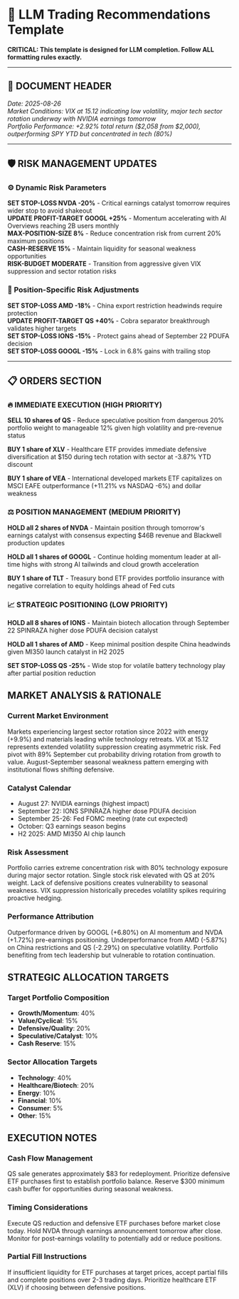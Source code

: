 # 🤖 LLM Trading Recommendations Template

**CRITICAL: This template is designed for LLM completion. Follow ALL formatting rules exactly.**

---

## 📅 DOCUMENT HEADER
*Date: 2025-08-26*  
*Market Conditions: VIX at 15.12 indicating low volatility, major tech sector rotation underway with NVIDIA earnings tomorrow*  
*Portfolio Performance: +2.92% total return ($2,058 from $2,000), outperforming SPY YTD but concentrated in tech (80%)*  

---

## 🛡️ RISK MANAGEMENT UPDATES

### ⚙️ Dynamic Risk Parameters
**SET STOP-LOSS NVDA -20%** - Critical earnings catalyst tomorrow requires wider stop to avoid shakeout  
**UPDATE PROFIT-TARGET GOOGL +25%** - Momentum accelerating with AI Overviews reaching 2B users monthly  
**MAX-POSITION-SIZE 8%** - Reduce concentration risk from current 20% maximum positions  
**CASH-RESERVE 15%** - Maintain liquidity for seasonal weakness opportunities  
**RISK-BUDGET MODERATE** - Transition from aggressive given VIX suppression and sector rotation risks  

### 🎯 Position-Specific Risk Adjustments
**SET STOP-LOSS AMD -18%** - China export restriction headwinds require protection  
**UPDATE PROFIT-TARGET QS +40%** - Cobra separator breakthrough validates higher targets  
**SET STOP-LOSS IONS -15%** - Protect gains ahead of September 22 PDUFA decision  
**SET STOP-LOSS GOOGL -15%** - Lock in 6.8% gains with trailing stop  

---

## 📋 ORDERS SECTION

### 🔥 IMMEDIATE EXECUTION (HIGH PRIORITY)

**SELL 10 shares of QS** - Reduce speculative position from dangerous 20% portfolio weight to manageable 12% given high volatility and pre-revenue status

**BUY 1 share of XLV** - Healthcare ETF provides immediate defensive diversification at $150 during tech rotation with sector at -3.87% YTD discount

**BUY 1 share of VEA** - International developed markets ETF capitalizes on MSCI EAFE outperformance (+11.21% vs NASDAQ -6%) and dollar weakness

### ⚖️ POSITION MANAGEMENT (MEDIUM PRIORITY)

**HOLD all 2 shares of NVDA** - Maintain position through tomorrow's earnings catalyst with consensus expecting $46B revenue and Blackwell production updates

**HOLD all 1 shares of GOOGL** - Continue holding momentum leader at all-time highs with strong AI tailwinds and cloud growth acceleration

**BUY 1 share of TLT** - Treasury bond ETF provides portfolio insurance with negative correlation to equity holdings ahead of Fed cuts

### 📈 STRATEGIC POSITIONING (LOW PRIORITY)

**HOLD all 8 shares of IONS** - Maintain biotech allocation through September 22 SPINRAZA higher dose PDUFA decision catalyst

**HOLD all 1 shares of AMD** - Keep minimal position despite China headwinds given MI350 launch catalyst in H2 2025

**SET STOP-LOSS QS -25%** - Wide stop for volatile battery technology play after partial position reduction

## MARKET ANALYSIS & RATIONALE

### Current Market Environment
Markets experiencing largest sector rotation since 2022 with energy (+9.9%) and materials leading while technology retreats. VIX at 15.12 represents extended volatility suppression creating asymmetric risk. Fed pivot with 89% September cut probability driving rotation from growth to value. August-September seasonal weakness pattern emerging with institutional flows shifting defensive.

### Catalyst Calendar
- August 27: NVIDIA earnings (highest impact)
- September 22: IONS SPINRAZA higher dose PDUFA decision
- September 25-26: Fed FOMC meeting (rate cut expected)
- October: Q3 earnings season begins
- H2 2025: AMD MI350 AI chip launch

### Risk Assessment
Portfolio carries extreme concentration risk with 80% technology exposure during major sector rotation. Single stock risk elevated with QS at 20% weight. Lack of defensive positions creates vulnerability to seasonal weakness. VIX suppression historically precedes volatility spikes requiring proactive hedging.

### Performance Attribution
Outperformance driven by GOOGL (+6.80%) on AI momentum and NVDA (+1.72%) pre-earnings positioning. Underperformance from AMD (-5.87%) on China restrictions and QS (-2.29%) on speculative volatility. Portfolio benefiting from tech leadership but vulnerable to rotation continuation.

## STRATEGIC ALLOCATION TARGETS

### Target Portfolio Composition
- **Growth/Momentum**: 40%
- **Value/Cyclical**: 15%
- **Defensive/Quality**: 20%
- **Speculative/Catalyst**: 10%
- **Cash Reserve**: 15%

### Sector Allocation Targets
- **Technology**: 40%
- **Healthcare/Biotech**: 20%
- **Energy**: 10%
- **Financial**: 10%
- **Consumer**: 5%
- **Other**: 15%

## EXECUTION NOTES

### Cash Flow Management
QS sale generates approximately $83 for redeployment. Prioritize defensive ETF purchases first to establish portfolio balance. Reserve $300 minimum cash buffer for opportunities during seasonal weakness.

### Timing Considerations
Execute QS reduction and defensive ETF purchases before market close today. Hold NVDA through earnings announcement tomorrow after close. Monitor for post-earnings volatility to potentially add or reduce positions.

### Partial Fill Instructions
If insufficient liquidity for ETF purchases at target prices, accept partial fills and complete positions over 2-3 trading days. Prioritize healthcare ETF (XLV) if choosing between defensive positions.
